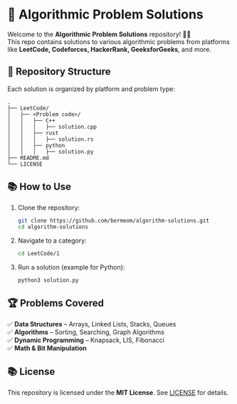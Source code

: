 # 🚀 Algorithmic Problem Solutions

Welcome to the **Algorithmic Problem Solutions** repository! 🧠💡  
This repo contains solutions to various algorithmic problems from platforms like **LeetCode, Codeforces, HackerRank, GeeksforGeeks**, and more.  

## 👤 Repository Structure

Each solution is organized by platform and problem type:

```
.
├── LeetCode/
│   ├── <Problem code>/
│   │   ├── C++
│   │   │   ├── solution.cpp
│   │   ├── rust
│   │   │   ├── solution.rs
│   │   ├── python
│   │   │   ├── solution.py
├── README.md
└── LICENSE
```

## 📚 How to Use

1. Clone the repository:
   ```bash
   git clone https://github.com/bermeom/algorithm-solutions.git
   cd algorithm-solutions
   ```
2. Navigate to a category:
   ```bash
   cd LeetCode/1
   ```
3. Run a solution (example for Python):
   ```bash
   python3 solution.py
   ```

## 🏆 Problems Covered
✅ **Data Structures** – Arrays, Linked Lists, Stacks, Queues  
✅ **Algorithms** – Sorting, Searching, Graph Algorithms  
✅ **Dynamic Programming** – Knapsack, LIS, Fibonacci  
✅ **Math & Bit Manipulation**  

## 📚 License

This repository is licensed under the **MIT License**. See [LICENSE](LICENSE) for details.  


